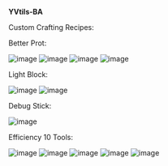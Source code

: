 **YVtils-BA**


Custom Crafting Recipes:

Better Prot:

![image](https://user-images.githubusercontent.com/84860916/147947307-99c7897f-6e87-4ff2-bc74-0575ea7340c6.png)
![image](https://user-images.githubusercontent.com/84860916/147947326-088a217d-a7ab-45ca-9d70-394cd38a43ff.png)
![image](https://user-images.githubusercontent.com/84860916/147947336-57599236-9256-4414-bc32-c42e6f10a9c5.png)
![image](https://user-images.githubusercontent.com/84860916/147947345-afc7883b-b03e-4237-8a1e-9ac187077385.png)

Light Block:

![image](https://user-images.githubusercontent.com/84860916/147947386-a62fd045-a23c-46d7-a494-0110eb9f7c9c.png)
![image](https://user-images.githubusercontent.com/84860916/147947391-1e840e64-c262-4106-9440-be8ef5c8562f.png)

Debug Stick:

![image](https://user-images.githubusercontent.com/84860916/147947404-75fbc047-47f4-4054-b607-21a611c6394e.png)

Efficiency 10 Tools:

![image](https://user-images.githubusercontent.com/84860916/147947442-9146731e-da1e-4344-8e72-35064cdf0a41.png)
![image](https://user-images.githubusercontent.com/84860916/147947447-76f2cb63-84e2-4679-b433-689d3739598a.png)
![image](https://user-images.githubusercontent.com/84860916/147947458-72e80735-50a2-4e88-b4e9-c4248070281e.png)
![image](https://user-images.githubusercontent.com/84860916/147947463-3bb603b5-b045-47cc-9c9c-42626cdd1a10.png)
![image](https://user-images.githubusercontent.com/84860916/147947471-1ea02ced-accb-4b4f-b76d-b8623054bd6b.png)


